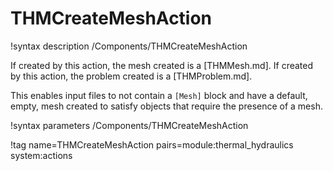# THMCreateMeshAction

!syntax description /Components/THMCreateMeshAction

If created by this action, the mesh created is a [THMMesh.md]. If created by this action,
the problem created is a [THMProblem.md].

This enables input files to not contain a `[Mesh]` block and have a default, empty,
mesh created to satisfy objects that require the presence of a mesh.

!syntax parameters /Components/THMCreateMeshAction

!tag name=THMCreateMeshAction pairs=module:thermal_hydraulics system:actions
